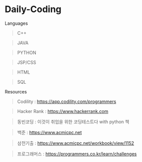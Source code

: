 # Daily-Coding


Languages

> C++

> JAVA

> PYTHON

> JSP/CSS

> HTML

> SQL


Resources

> Codility : https://app.codility.com/programmers

> Hacker Rank : https://www.hackerrank.com

> 동빈코딩 : 이것이 취업을 위한 코딩테스트다 with python 책

> 백준 : https://www.acmicpc.net

> 삼전기출 : https://www.acmicpc.net/workbook/view/1152

> 프로그래머스 : https://programmers.co.kr/learn/challenges

